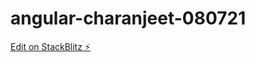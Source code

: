 # angular-charanjeet-080721

[Edit on StackBlitz ⚡️](https://stackblitz.com/edit/angular-charanjeet-080721)